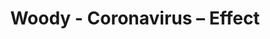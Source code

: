 ---
title: Woody - Coronavirus – Effect
builder: true
type: coming-soon

# Content section
sections:
  - headerSection
  - aboutSection
  - servicesSection
  - teamSection
  - contactSection
  - subscribeSection

# Background effect
coronavirus3dEffect: 
  enable: true
  max: 400
  blur: 3.0
  backgroundColor: "#102905"
  ### Use C++ Hex colors for this effects. Recommended free program ColorMania.
  colorVirus: 0x54fc3f

---